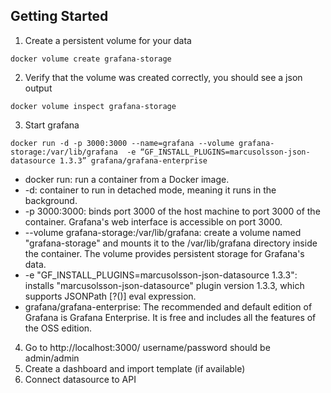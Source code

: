 
## Getting Started
1. Create a persistent volume for your data
```
docker volume create grafana-storage
```

2. Verify that the volume was created correctly, you should see a json output
```
docker volume inspect grafana-storage
```

3. Start grafana
```
docker run -d -p 3000:3000 --name=grafana --volume grafana-storage:/var/lib/grafana  -e “GF_INSTALL_PLUGINS=marcusolsson-json-datasource 1.3.3” grafana/grafana-enterprise
```
- docker run: run a container from a Docker image.
- -d: container to run in detached mode, meaning it runs in the background.
- -p 3000:3000: binds port 3000 of the host machine to port 3000 of the container. Grafana's web interface is accessible on port 3000.
- --volume grafana-storage:/var/lib/grafana: create a volume named "grafana-storage" and mounts it to the /var/lib/grafana directory inside the container. The volume provides persistent storage for Grafana's data.
- -e "GF_INSTALL_PLUGINS=marcusolsson-json-datasource 1.3.3": installs "marcusolsson-json-datasource" plugin version 1.3.3, which supports JSONPath [?()] eval expression.
- grafana/grafana-enterprise: The recommended and default edition of Grafana is Grafana Enterprise. It is free and includes all the features of the OSS edition.

4. Go to http://localhost:3000/ username/password should be admin/admin
5. Create a dashboard and import template (if available)
6. Connect datasource to API

